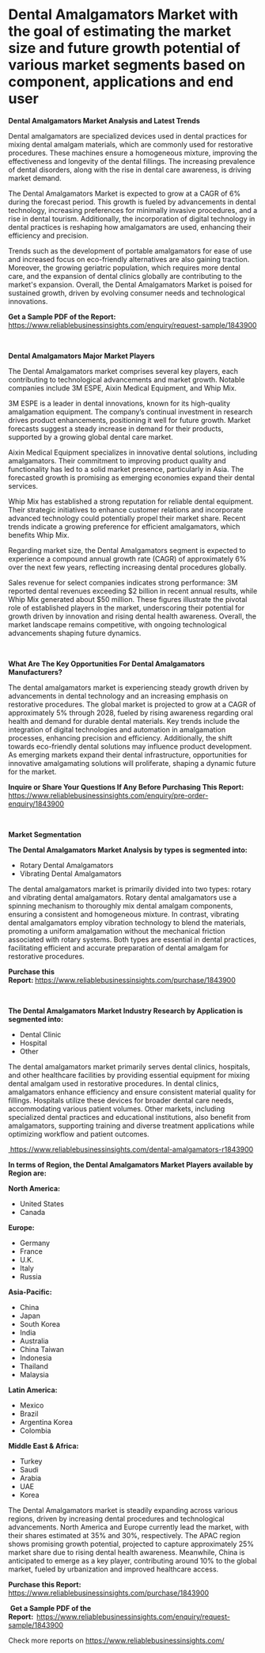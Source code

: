 <p><h1>Dental Amalgamators Market with the goal of estimating the market size and future growth potential of various market segments based on component, applications and end user</h1></p><p><strong>Dental Amalgamators Market Analysis and Latest Trends</strong></p>
<p><p>Dental amalgamators are specialized devices used in dental practices for mixing dental amalgam materials, which are commonly used for restorative procedures. These machines ensure a homogeneous mixture, improving the effectiveness and longevity of the dental fillings. The increasing prevalence of dental disorders, along with the rise in dental care awareness, is driving market demand.</p><p>The Dental Amalgamators Market is expected to grow at a CAGR of 6% during the forecast period. This growth is fueled by advancements in dental technology, increasing preferences for minimally invasive procedures, and a rise in dental tourism. Additionally, the incorporation of digital technology in dental practices is reshaping how amalgamators are used, enhancing their efficiency and precision. </p><p>Trends such as the development of portable amalgamators for ease of use and increased focus on eco-friendly alternatives are also gaining traction. Moreover, the growing geriatric population, which requires more dental care, and the expansion of dental clinics globally are contributing to the market's expansion. Overall, the Dental Amalgamators Market is poised for sustained growth, driven by evolving consumer needs and technological innovations.</p></p>
<p><strong>Get a Sample PDF of the Report:&nbsp;</strong> <a href="https://www.reliablebusinessinsights.com/enquiry/request-sample/1843900?utm_campaign=3031&utm_medium=2&utm_source=Github&utm_content=ia&utm_term=03032025&utm_id=dental-amalgamators">https://www.reliablebusinessinsights.com/enquiry/request-sample/1843900</a></p>
<p>&nbsp;</p>
<p><strong>Dental Amalgamators Major Market Players</strong></p>
<p><p>The Dental Amalgamators market comprises several key players, each contributing to technological advancements and market growth. Notable companies include 3M ESPE, Aixin Medical Equipment, and Whip Mix.</p><p>3M ESPE is a leader in dental innovations, known for its high-quality amalgamation equipment. The company’s continual investment in research drives product enhancements, positioning it well for future growth. Market forecasts suggest a steady increase in demand for their products, supported by a growing global dental care market.</p><p>Aixin Medical Equipment specializes in innovative dental solutions, including amalgamators. Their commitment to improving product quality and functionality has led to a solid market presence, particularly in Asia. The forecasted growth is promising as emerging economies expand their dental services.</p><p>Whip Mix has established a strong reputation for reliable dental equipment. Their strategic initiatives to enhance customer relations and incorporate advanced technology could potentially propel their market share. Recent trends indicate a growing preference for efficient amalgamators, which benefits Whip Mix.</p><p>Regarding market size, the Dental Amalgamators segment is expected to experience a compound annual growth rate (CAGR) of approximately 6% over the next few years, reflecting increasing dental procedures globally. </p><p>Sales revenue for select companies indicates strong performance: 3M reported dental revenues exceeding $2 billion in recent annual results, while Whip Mix generated about $50 million. These figures illustrate the pivotal role of established players in the market, underscoring their potential for growth driven by innovation and rising dental health awareness. Overall, the market landscape remains competitive, with ongoing technological advancements shaping future dynamics.</p></p>
<p>&nbsp;</p>
<p><strong>What Are The Key Opportunities For Dental Amalgamators Manufacturers?</strong></p>
<p><p>The dental amalgamators market is experiencing steady growth driven by advancements in dental technology and an increasing emphasis on restorative procedures. The global market is projected to grow at a CAGR of approximately 5% through 2028, fueled by rising awareness regarding oral health and demand for durable dental materials. Key trends include the integration of digital technologies and automation in amalgamation processes, enhancing precision and efficiency. Additionally, the shift towards eco-friendly dental solutions may influence product development. As emerging markets expand their dental infrastructure, opportunities for innovative amalgamating solutions will proliferate, shaping a dynamic future for the market.</p></p>
<p><strong>Inquire or Share Your Questions If Any Before Purchasing This Report:</strong> <a href="https://www.reliablebusinessinsights.com/enquiry/pre-order-enquiry/1843900?utm_campaign=3031&utm_medium=2&utm_source=Github&utm_content=ia&utm_term=03032025&utm_id=dental-amalgamators">https://www.reliablebusinessinsights.com/enquiry/pre-order-enquiry/1843900</a></p>
<p>&nbsp;</p>
<p><strong>Market Segmentation</strong></p>
<p><strong>The Dental Amalgamators Market Analysis by types is segmented into:</strong></p>
<p><ul><li>Rotary Dental Amalgamators</li><li>Vibrating Dental Amalgamators</li></ul></p>
<p><p>The dental amalgamators market is primarily divided into two types: rotary and vibrating dental amalgamators. Rotary dental amalgamators use a spinning mechanism to thoroughly mix dental amalgam components, ensuring a consistent and homogeneous mixture. In contrast, vibrating dental amalgamators employ vibration technology to blend the materials, promoting a uniform amalgamation without the mechanical friction associated with rotary systems. Both types are essential in dental practices, facilitating efficient and accurate preparation of dental amalgam for restorative procedures.</p></p>
<p><strong>Purchase this Report:&nbsp;</strong><a href="https://www.reliablebusinessinsights.com/purchase/1843900?utm_campaign=3031&utm_medium=2&utm_source=Github&utm_content=ia&utm_term=03032025&utm_id=dental-amalgamators">https://www.reliablebusinessinsights.com/purchase/1843900</a></p>
<p>&nbsp;</p>
<p><strong>The Dental Amalgamators Market Industry Research by Application is segmented into:</strong></p>
<p><ul><li>Dental Clinic</li><li>Hospital</li><li>Other</li></ul></p>
<p><p>The dental amalgamators market primarily serves dental clinics, hospitals, and other healthcare facilities by providing essential equipment for mixing dental amalgam used in restorative procedures. In dental clinics, amalgamators enhance efficiency and ensure consistent material quality for fillings. Hospitals utilize these devices for broader dental care needs, accommodating various patient volumes. Other markets, including specialized dental practices and educational institutions, also benefit from amalgamators, supporting training and diverse treatment applications while optimizing workflow and patient outcomes.</p></p>
<p><a href="https://www.reliablebusinessinsights.com/dental-amalgamators-r1843900?utm_campaign=3031&utm_medium=2&utm_source=Github&utm_content=ia&utm_term=03032025&utm_id=dental-amalgamators">&nbsp;https://www.reliablebusinessinsights.com/dental-amalgamators-r1843900</a></p>
<p><strong>In terms of Region, the Dental Amalgamators Market Players available by Region are:</strong></p>
<p>
    <p> <strong> North America: </strong>
        <ul>
            <li>United States</li>
            <li>Canada</li>
        </ul>
        </p> 
    <p> <strong> Europe: </strong>
        <ul>
            <li>Germany</li>
            <li>France</li>
            <li>U.K.</li>
            <li>Italy</li>
            <li>Russia</li>
        </ul>
        </p> 
    <p> <strong> Asia-Pacific: </strong>
        <ul>
            <li>China</li>
            <li>Japan</li>
            <li>South Korea</li>
            <li>India</li>
            <li>Australia</li>
            <li>China Taiwan</li>
            <li>Indonesia</li>
            <li>Thailand</li>
            <li>Malaysia</li>
        </ul>
        </p> 
    <p> <strong> Latin America: </strong>
        <ul>
            <li>Mexico</li>
            <li>Brazil</li>
            <li>Argentina Korea</li>
            <li>Colombia</li>
        </ul>
        </p> 
    <p> <strong> Middle East & Africa: </strong>
        <ul>
            <li>Turkey</li>
            <li>Saudi</li>
            <li>Arabia</li>
            <li>UAE</li>
            <li>Korea</li>
        </ul>
    </p>
    </p>
<p><p>The Dental Amalgamators market is steadily expanding across various regions, driven by increasing dental procedures and technological advancements. North America and Europe currently lead the market, with their shares estimated at 35% and 30%, respectively. The APAC region shows promising growth potential, projected to capture approximately 25% market share due to rising dental health awareness. Meanwhile, China is anticipated to emerge as a key player, contributing around 10% to the global market, fueled by urbanization and improved healthcare access.</p></p>
<p><strong>Purchase this Report: </strong><a href="https://www.reliablebusinessinsights.com/purchase/1843900?utm_campaign=3031&utm_medium=2&utm_source=Github&utm_content=ia&utm_term=03032025&utm_id=dental-amalgamators">https://www.reliablebusinessinsights.com/purchase/1843900</a></p>
<p>&nbsp;<strong>Get a Sample PDF of the Report:&nbsp;&nbsp;</strong><a href="https://www.reliablebusinessinsights.com/enquiry/request-sample/1843900?utm_campaign=3031&utm_medium=2&utm_source=Github&utm_content=ia&utm_term=03032025&utm_id=dental-amalgamators">https://www.reliablebusinessinsights.com/enquiry/request-sample/1843900</a></p>
<p><strong></strong></p>
<p>Check more reports on <a href="https://www.reliablebusinessinsights.com/?utm_campaign=3031&utm_medium=2&utm_source=Github&utm_content=ia&utm_term=03032025&utm_id=dental-amalgamators">https://www.reliablebusinessinsights.com/</a></p>